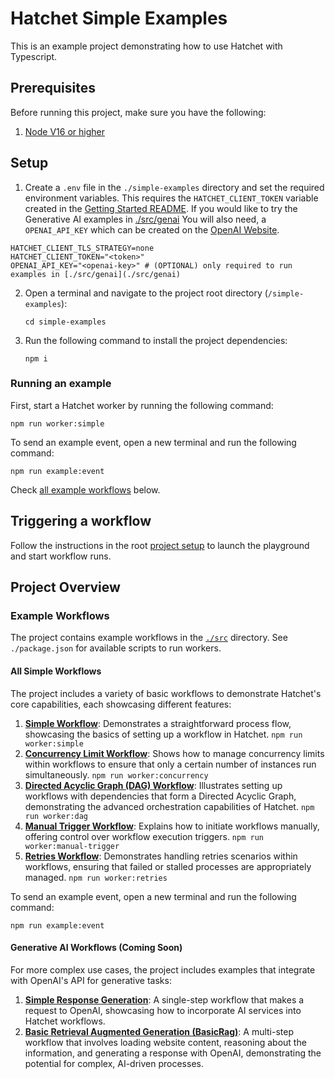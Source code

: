 # Hatchet Simple Examples

This is an example project demonstrating how to use Hatchet with Typescript.

## Prerequisites

Before running this project, make sure you have the following:

1. [Node V16 or higher](https://nodejs.org/en/download)

## Setup

1. Create a `.env` file in the `./simple-examples` directory and set the required environment variables. This requires the `HATCHET_CLIENT_TOKEN` variable created in the [Getting Started README](../README.md). If you would like to try the Generative AI examples in [./src/genai](./src/genai) You will also need, a `OPENAI_API_KEY` which can be created on the [OpenAI Website](https://help.openai.com/en/articles/4936850-where-do-i-find-my-openai-api-key).

```
HATCHET_CLIENT_TLS_STRATEGY=none
HATCHET_CLIENT_TOKEN="<token>"
OPENAI_API_KEY="<openai-key>" # (OPTIONAL) only required to run examples in [./src/genai](./src/genai)
```

2. Open a terminal and navigate to the project root directory (`/simple-examples`):

   ```shell
   cd simple-examples
   ```

3. Run the following command to install the project dependencies:

   ```shell
   npm i
   ```

### Running an example

First, start a Hatchet worker by running the following command:

```shell
npm run worker:simple
```

To send an example event, open a new terminal and run the following command:

```shell
npm run example:event
```

Check [all example workflows](#all-simple-workflows) below.

## Triggering a workflow

Follow the instructions in the root [project setup](../README.md) to launch the playground and start workflow runs.

## Project Overview

### Example Workflows

The project contains example workflows in the [`./src`](./src) directory. See `./package.json` for available scripts to run workers.

#### All Simple Workflows

The project includes a variety of basic workflows to demonstrate Hatchet's core capabilities, each showcasing different features:

1. **[Simple Workflow](src/simple-worker.ts)**: Demonstrates a straightforward process flow, showcasing the basics of setting up a workflow in Hatchet. `npm run worker:simple`
2. **[Concurrency Limit Workflow](./src/concurrency/concurrency-worker.ts)**: Shows how to manage concurrency limits within workflows to ensure that only a certain number of instances run simultaneously. `npm run worker:concurrency`
3. **[Directed Acyclic Graph (DAG) Workflow](src/dag-worker.ts)**: Illustrates setting up workflows with dependencies that form a Directed Acyclic Graph, demonstrating the advanced orchestration capabilities of Hatchet. `npm run worker:dag`
4. **[Manual Trigger Workflow](src/manual-trigger.ts)**: Explains how to initiate workflows manually, offering control over workflow execution triggers. `npm run worker:manual-trigger`
5. **[Retries Workflow](./src/retries-worker.ts)**: Demonstrates handling retries scenarios within workflows, ensuring that failed or stalled processes are appropriately managed. `npm run worker:retries`

To send an example event, open a new terminal and run the following command:

```shell
npm run example:event
```

#### Generative AI Workflows (Coming Soon)

For more complex use cases, the project includes examples that integrate with OpenAI's API for generative tasks:

1. **[Simple Response Generation]()**: A single-step workflow that makes a request to OpenAI, showcasing how to incorporate AI services into Hatchet workflows.
2. **[Basic Retrieval Augmented Generation (BasicRag)]()**: A multi-step workflow that involves loading website content, reasoning about the information, and generating a response with OpenAI, demonstrating the potential for complex, AI-driven processes.

<!-- ### Exposing the workflows via a RestAPI

For a more complete example of how you might use Hatchet as part of a deployed production service, check out the [FastAPI Example](../fast-api-react/README.md) -->
